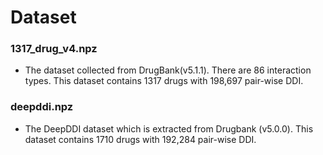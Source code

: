 # Dataset
### 1317\_drug\_v4.npz
* The dataset collected from DrugBank(v5.1.1). There are 86 interaction types. This dataset contains 1317 drugs with 198,697 pair-wise DDI. 

### deepddi.npz
* The DeepDDI dataset which is extracted from Drugbank (v5.0.0). This dataset contains 1710 drugs with 192,284 pair-wise DDI. 
